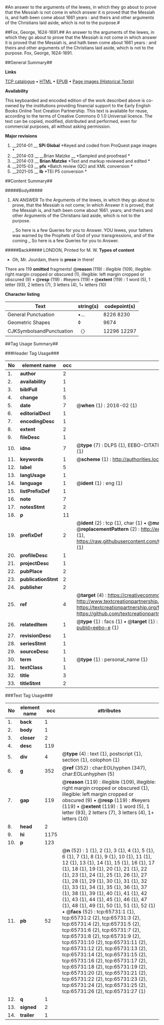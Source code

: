 #An answer to the arguments of the Iewes, in which they go about to prove that the Messiah is not come in which answer it is proved that the Messiah is, and hath been come about 1661 years : and theirs and other arguments of the Christians laid aside, which is not to the purpose.#

##Fox, George, 1624-1691.##
An answer to the arguments of the Iewes, in which they go about to prove that the Messiah is not come in which answer it is proved that the Messiah is, and hath been come about 1661 years : and theirs and other arguments of the Christians laid aside, which is not to the purpose.
Fox, George, 1624-1691.

##General Summary##

**Links**

[TCP catalogue](http://www.ota.ox.ac.uk/tcp/)  • 
[HTML](http://tei.it.ox.ac.uk/tcp/Texts-HTML/free/A40/A40117.html)  • 
[EPUB](http://tei.it.ox.ac.uk/tcp/Texts-EPUB/free/A40/A40117.epub) • 
[Page images (Historical Texts)](https://historicaltexts.jisc.ac.uk/eebo-12684335e)

**Availability**

This keyboarded and encoded edition of the work described above is co-owned by the
    institutions providing financial support to the Early English Books Online Text Creation
    Partnership. This text is available for reuse, according to the terms of  Creative Commons 0 1.0 Universal
    licence. The text can be copied, modified, distributed and performed, even for commercial
    purposes, all without asking permission.

**Major revisions**

1. __2014-01 __ __SPi Global__ *Keyed and coded from ProQuest page images *
1. __2014-03 __ __Brian Matzke __ *Sampled and proofread *
1. __2014-03 __ __Brian Matzke__ *Text and markup reviewed and edited *
1. __2015-03 __ __pfs__ *Batch review (QC) and XML conversion *
1. __2021-05 __ __lb__ *TEI P5 conversion *

##Content Summary##

#####Body#####

1. AN ANSWER To the Arguments of the Iewes, in which they go about to prove, that the Messiah is not come; In which Answer it is proved, that the Messiah is, and hath been come about 1661. years; and theirs and other Arguments of the Christians laid aside, which is not to the purpose.

    _ So here is a few Queries for you to Answer.
YOU Iewes, your fathers was warned by the Prophets of God of your transgressions, and of the coming 
    _ So here is a few Queries for you to Answer.

#####Back#####
LONDON, Printed for M. W.
**Types of content**

  * Oh, Mr. Jourdain, there is **prose** in there!

There are 119 **omitted** fragments! 
 @__reason__ (119) : illegible (109), illegible: right margin cropped or obscured (1), illegible: left margin cropped or obscured (9)  •  @__resp__ (119) : #keyers (119)  •  @__extent__ (119) : 1 word (5), 1 letter (93), 2 letters (7), 3 letters (4), 1+ letters (10)

**Character listing**


|Text|string(s)|codepoint(s)|
|---|---|---|
|General Punctuation|•…|8226 8230|
|Geometric Shapes|◊|9674|
|CJKSymbolsandPunctuation|〈〉|12296 12297|

##Tag Usage Summary##

###Header Tag Usage###

|No|element name|occ|attributes|
|---|---|---|---|
|1.|__author__|2||
|2.|__availability__|1||
|3.|__biblFull__|1||
|4.|__change__|5||
|5.|__date__|7| @__when__ (1) : 2016-02 (1)|
|6.|__editorialDecl__|1||
|7.|__encodingDesc__|1||
|8.|__extent__|2||
|9.|__fileDesc__|1||
|10.|__idno__|7| @__type__ (7) : DLPS (1), EEBO-CITATION (1), VID (1), EEBO-PROQUEST (1), STC (2), OCLC (1)|
|11.|__keywords__|1| @__scheme__ (1) : http://authorities.loc.gov/ (1)|
|12.|__label__|5||
|13.|__langUsage__|1||
|14.|__language__|1| @__ident__ (1) : eng (1)|
|15.|__listPrefixDef__|1||
|16.|__note__|7||
|17.|__notesStmt__|2||
|18.|__p__|11||
|19.|__prefixDef__|2| @__ident__ (2) : tcp (1), char (1)  •  @__matchPattern__ (2) : ([0-9\-]+):([0-9IVX]+) (1), (.+) (1)  •  @__replacementPattern__ (2) : http://eebo.chadwyck.com/downloadtiff?vid=$1&page=$2 (1), https://raw.githubusercontent.com/textcreationpartnership/Texts/master/tcpchars.xml#$1 (1)|
|20.|__profileDesc__|1||
|21.|__projectDesc__|1||
|22.|__pubPlace__|2||
|23.|__publicationStmt__|2||
|24.|__publisher__|2||
|25.|__ref__|4| @__target__ (4) : https://creativecommons.org/publicdomain/zero/1.0/ (1), http://www.textcreationpartnership.org/docs/. (1), https://textcreationpartnership.org/faq/#faq05 (1), https://github.com/textcreationpartnership (1)|
|26.|__relatedItem__|1| @__type__ (1) : facs (1)  •  @__target__ (1) : https://data.historicaltexts.jisc.ac.uk/view?pubId=eebo-e (1)|
|27.|__revisionDesc__|1||
|28.|__seriesStmt__|1||
|29.|__sourceDesc__|1||
|30.|__term__|1| @__type__ (1) : personal_name (1)|
|31.|__textClass__|1||
|32.|__title__|3||
|33.|__titleStmt__|2||


###Text Tag Usage###

|No|element name|occ|attributes|
|---|---|---|---|
|1.|__back__|1||
|2.|__body__|1||
|3.|__closer__|2||
|4.|__desc__|119||
|5.|__div__|4| @__type__ (4) : text (1), postscript (1), section (1), colophon (1)|
|6.|__g__|352| @__ref__ (352) : char:EOLhyphen (347), char:EOLunhyphen (5)|
|7.|__gap__|119| @__reason__ (119) : illegible (109), illegible: right margin cropped or obscured (1), illegible: left margin cropped or obscured (9)  •  @__resp__ (119) : #keyers (119)  •  @__extent__ (119) : 1 word (5), 1 letter (93), 2 letters (7), 3 letters (4), 1+ letters (10)|
|8.|__head__|2||
|9.|__hi__|1175||
|10.|__p__|123||
|11.|__pb__|52| @__n__ (52) : 1 (1), 2 (1), 3 (1), 4 (1), 5 (1), 6 (1), 7 (1), 8 (1), 9 (1), 10 (1), 11 (1), 12 (1), 13 (1), 14 (1), 15 (1), 16 (1), 17 (1), 18 (1), 19 (1), 20 (1), 21 (1), 22 (1), 23 (1), 24 (1), 25 (1), 26 (1), 27 (1), 28 (1), 29 (1), 30 (1), 31 (1), 32 (1), 33 (1), 34 (1), 35 (1), 36 (1), 37 (1), 38 (1), 39 (1), 40 (1), 41 (1), 42 (1), 43 (1), 44 (1), 45 (1), 46 (1), 47 (1), 48 (1), 49 (1), 50 (1), 51 (1), 52 (1)  •  @__facs__ (52) : tcp:65731:1 (1), tcp:65731:2 (2), tcp:65731:3 (2), tcp:65731:4 (2), tcp:65731:5 (2), tcp:65731:6 (2), tcp:65731:7 (2), tcp:65731:8 (2), tcp:65731:9 (2), tcp:65731:10 (2), tcp:65731:11 (2), tcp:65731:12 (2), tcp:65731:13 (2), tcp:65731:14 (2), tcp:65731:15 (2), tcp:65731:16 (2), tcp:65731:17 (2), tcp:65731:18 (2), tcp:65731:19 (2), tcp:65731:20 (2), tcp:65731:21 (2), tcp:65731:22 (2), tcp:65731:23 (2), tcp:65731:24 (2), tcp:65731:25 (2), tcp:65731:26 (2), tcp:65731:27 (1)|
|12.|__q__|1||
|13.|__signed__|2||
|14.|__trailer__|1||
